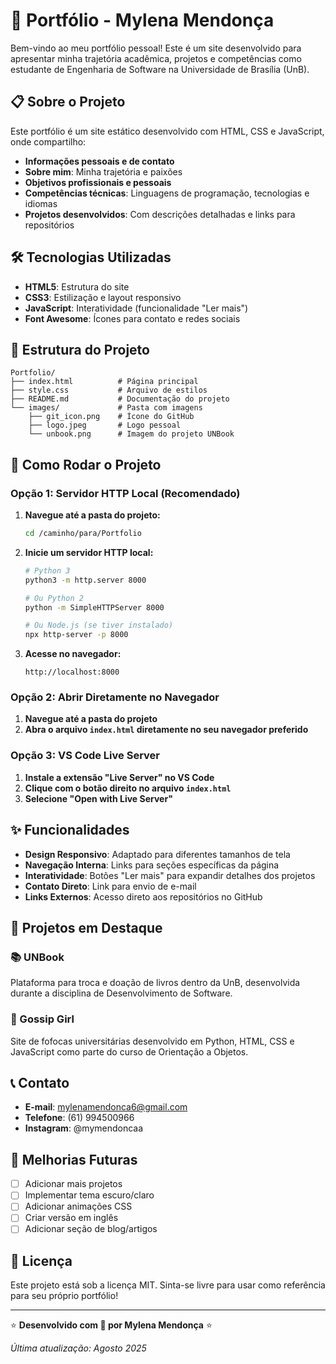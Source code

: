 # 🌟 Portfólio - Mylena Mendonça

Bem-vindo ao meu portfólio pessoal! Este é um site desenvolvido para apresentar minha trajetória acadêmica, projetos e competências como estudante de Engenharia de Software na Universidade de Brasília (UnB).

## 📋 Sobre o Projeto

Este portfólio é um site estático desenvolvido com HTML, CSS e JavaScript, onde compartilho:

- **Informações pessoais e de contato**
- **Sobre mim**: Minha trajetória e paixões
- **Objetivos profissionais e pessoais**
- **Competências técnicas**: Linguagens de programação, tecnologias e idiomas
- **Projetos desenvolvidos**: Com descrições detalhadas e links para repositórios

## 🛠️ Tecnologias Utilizadas

- **HTML5**: Estrutura do site
- **CSS3**: Estilização e layout responsivo
- **JavaScript**: Interatividade (funcionalidade "Ler mais")
- **Font Awesome**: Ícones para contato e redes sociais

## 📁 Estrutura do Projeto

```
Portfolio/
├── index.html          # Página principal
├── style.css           # Arquivo de estilos
├── README.md           # Documentação do projeto
└── images/             # Pasta com imagens
    ├── git_icon.png    # Ícone do GitHub
    ├── logo.jpeg       # Logo pessoal
    └── unbook.png      # Imagem do projeto UNBook
```

## 🚀 Como Rodar o Projeto

### Opção 1: Servidor HTTP Local (Recomendado)

1. **Navegue até a pasta do projeto:**
   ```bash
   cd /caminho/para/Portfolio
   ```

2. **Inicie um servidor HTTP local:**
   ```bash
   # Python 3
   python3 -m http.server 8000
   
   # Ou Python 2
   python -m SimpleHTTPServer 8000
   
   # Ou Node.js (se tiver instalado)
   npx http-server -p 8000
   ```

3. **Acesse no navegador:**
   ```
   http://localhost:8000
   ```

### Opção 2: Abrir Diretamente no Navegador

1. **Navegue até a pasta do projeto**
2. **Abra o arquivo `index.html` diretamente no seu navegador preferido**

### Opção 3: VS Code Live Server

1. **Instale a extensão "Live Server" no VS Code**
2. **Clique com o botão direito no arquivo `index.html`**
3. **Selecione "Open with Live Server"**

## ✨ Funcionalidades

- **Design Responsivo**: Adaptado para diferentes tamanhos de tela
- **Navegação Interna**: Links para seções específicas da página
- **Interatividade**: Botões "Ler mais" para expandir detalhes dos projetos
- **Contato Direto**: Link para envio de e-mail
- **Links Externos**: Acesso direto aos repositórios no GitHub

## 🎯 Projetos em Destaque

### 📚 UNBook
Plataforma para troca e doação de livros dentro da UnB, desenvolvida durante a disciplina de Desenvolvimento de Software.

### 💬 Gossip Girl
Site de fofocas universitárias desenvolvido em Python, HTML, CSS e JavaScript como parte do curso de Orientação a Objetos.

## 📞 Contato

- **E-mail**: mylenamendonca6@gmail.com
- **Telefone**: (61) 994500966
- **Instagram**: @mymendoncaa

## 🔧 Melhorias Futuras

- [ ] Adicionar mais projetos
- [ ] Implementar tema escuro/claro
- [ ] Adicionar animações CSS
- [ ] Criar versão em inglês
- [ ] Adicionar seção de blog/artigos

## 📝 Licença

Este projeto está sob a licença MIT. Sinta-se livre para usar como referência para seu próprio portfólio!

---

⭐ **Desenvolvido com 💜 por Mylena Mendonça** ⭐

*Última atualização: Agosto 2025*